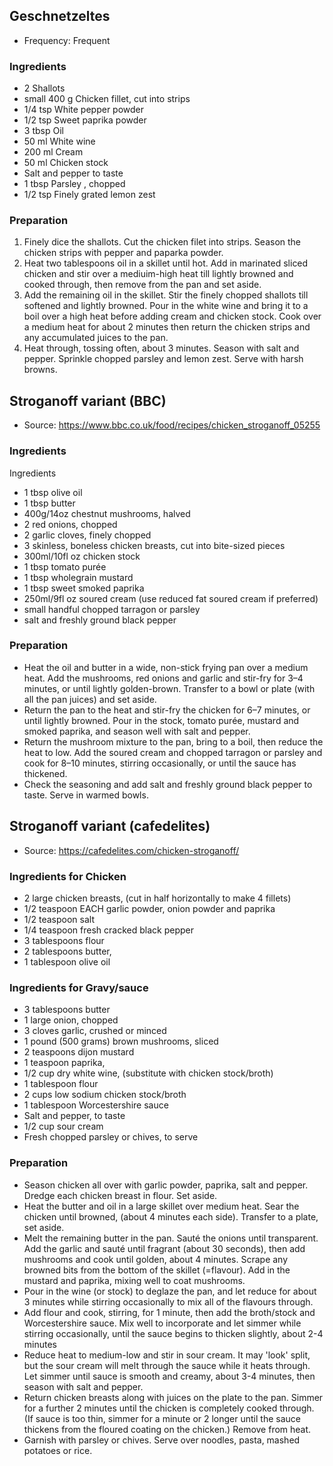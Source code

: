 ## Geschnetzeltes

* Frequency: Frequent

### Ingredients
* 2 Shallots
* small 400 g Chicken fillet, cut into strips
* 1/4 tsp White pepper powder
* 1/2 tsp Sweet paprika powder
* 3 tbsp Oil
* 50 ml White wine
* 200 ml Cream
* 50 ml Chicken stock
* Salt and pepper to taste
* 1 tbsp Parsley , chopped
* 1/2 tsp Finely grated lemon zest

### Preparation

1. Finely dice the shallots. Cut the chicken filet into strips. Season the chicken strips with pepper and paparka powder.
2. Heat two tablespoons oil in a skillet until hot. Add in marinated sliced chicken and stir over a mediuim-high heat till lightly browned and cooked through, then remove from the pan and set aside.
3. Add the remaining oil in the skillet. Stir the finely chopped shallots till softened and lightly browned. Pour in the white wine and bring it to a boil over a high heat before adding cream and chicken stock. Cook over a medium heat for about 2 minutes then return the chicken strips and any accumulated juices to the pan.
4. Heat through, tossing often, about 3 minutes. Season with salt and pepper. Sprinkle chopped parsley and lemon zest. Serve with harsh browns. 

## Stroganoff variant (BBC)

* Source: https://www.bbc.co.uk/food/recipes/chicken_stroganoff_05255

### Ingredients

Ingredients

* 1 tbsp olive oil
* 1 tbsp butter
* 400g/14oz chestnut mushrooms, halved
* 2 red onions, chopped
* 2 garlic cloves, finely chopped
* 3 skinless, boneless chicken breasts, cut into bite-sized pieces
* 300ml/10fl oz chicken stock
* 1 tbsp tomato purée
* 1 tbsp wholegrain mustard
* 1 tbsp sweet smoked paprika
* 250ml/9fl oz soured cream (use reduced fat soured cream if preferred)
* small handful chopped tarragon or parsley
* salt and freshly ground black pepper

### Preparation

* Heat the oil and butter in a wide, non-stick frying pan over a medium heat. Add the mushrooms, red onions and garlic and stir-fry for 3–4 minutes, or until lightly golden-brown. Transfer to a bowl or plate (with all the pan juices) and set aside.
* Return the pan to the heat and stir-fry the chicken for 6–7 minutes, or until lightly browned. Pour in the stock, tomato purée, mustard and smoked paprika, and season well with salt and pepper.
* Return the mushroom mixture to the pan, bring to a boil, then reduce the heat to low. Add the soured cream and chopped tarragon or parsley and cook for 8–10 minutes, stirring occasionally, or until the sauce has thickened.
* Check the seasoning and add salt and freshly ground black pepper to taste. Serve in warmed bowls.

## Stroganoff variant (cafedelites)

* Source: https://cafedelites.com/chicken-stroganoff/

### Ingredients for Chicken

* 2 large chicken breasts, (cut in half horizontally to make 4 fillets)
* 1/2 teaspoon EACH garlic powder, onion powder and paprika
* 1/2 teaspoon salt
* 1/4 teaspoon fresh cracked black pepper
* 3 tablespoons flour
* 2 tablespoons butter,
* 1 tablespoon olive oil

### Ingredients for Gravy/sauce

* 3 tablespoons butter
* 1 large onion, chopped
* 3 cloves garlic, crushed or minced
* 1 pound (500 grams) brown mushrooms, sliced
* 2 teaspoons dijon mustard
* 1 teaspoon paprika,
* 1/2 cup dry white wine, (substitute with chicken stock/broth)
* 1 tablespoon flour
* 2 cups low sodium chicken stock/broth
* 1 tablespoon Worcestershire sauce
* Salt and pepper, to taste
* 1/2 cup sour cream
* Fresh chopped parsley or chives, to serve

### Preparation

* Season chicken all over with garlic powder, paprika, salt and pepper. Dredge each chicken breast in flour. Set aside.
* Heat the butter and oil in a large skillet over medium heat. Sear the chicken until browned, (about 4 minutes each side). Transfer to a plate, set aside. 
* Melt the remaining butter in the pan. Sauté the onions until transparent. Add the garlic and sauté until fragrant (about 30 seconds), then add mushrooms and cook until golden, about 4 minutes. Scrape any browned bits from the bottom of the skillet (=flavour). Add in the mustard and paprika, mixing well to coat mushrooms.
* Pour in the wine (or stock) to deglaze the pan, and let reduce for about 3 minutes while stirring occasionally to mix all of the flavours through.
* Add flour and cook, stirring, for 1 minute, then add the broth/stock and Worcestershire sauce. Mix well to incorporate and let simmer while stirring occasionally, until the sauce begins to thicken slightly, about 2-4 minutes
* Reduce heat to medium-low and stir in sour cream. It may 'look' split, but the sour cream will melt through the sauce while it heats through. Let simmer until sauce is smooth and creamy, about 3-4 minutes, then season with salt and pepper.
* Return chicken breasts along with juices on the plate to the pan. Simmer for a further 2 minutes until the chicken is completely cooked through. (If sauce is too thin, simmer for a minute or 2 longer until the sauce thickens from the floured coating on the chicken.) Remove from heat.
* Garnish with parsley or chives. Serve over noodles, pasta, mashed potatoes or rice.